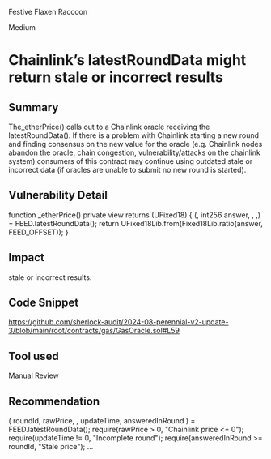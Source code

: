 Festive Flaxen Raccoon

Medium

# Chainlink’s latestRoundData might return stale or incorrect results

## Summary
The_etherPrice() calls out to a Chainlink oracle receiving the latestRoundData(). If there is a problem with Chainlink starting a new round and finding consensus on the new value for the oracle (e.g. Chainlink nodes abandon the oracle, chain congestion, vulnerability/attacks on the chainlink system) consumers of this contract may continue using outdated stale or incorrect data (if oracles are unable to submit no new round is started).
## Vulnerability Detail
 function _etherPrice() private view returns (UFixed18) {
        (, int256 answer, , ,) = FEED.latestRoundData();
        return UFixed18Lib.from(Fixed18Lib.ratio(answer, FEED_OFFSET));
    }

## Impact
stale or incorrect results.
## Code Snippet
https://github.com/sherlock-audit/2024-08-perennial-v2-update-3/blob/main/root/contracts/gas/GasOracle.sol#L59
## Tool used

Manual Review

## Recommendation
( roundId, rawPrice, , updateTime, answeredInRound ) =  FEED.latestRoundData();
require(rawPrice > 0, "Chainlink price <= 0");
require(updateTime != 0, "Incomplete round");
require(answeredInRound >= roundId, "Stale price");
...